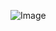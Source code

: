 ![Image](https://external-content.duckduckgo.com/iu/?u=https%3A%2F%2Fhddesktopwallpapers.in%2Fwp-content%2Fuploads%2F2015%2F09%2Focelot-picture.jpg&f=1&nofb=1)
